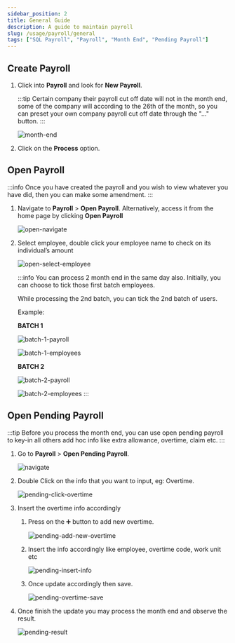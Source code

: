 ```yaml
---
sidebar_position: 2
title: General Guide
description: A guide to maintain payroll
slug: /usage/payroll/general
tags: ["SQL Payroll", "Payroll", "Month End", "Pending Payroll"]
---
```


## Create Payroll

1. Click into **Payroll** and look for **New Payroll**.

   :::tip
   Certain company their payroll cut off date will not in the month end, some of the company will according to the 26th of the month, so you can preset your own company payroll cut off date through the "..." button.
   :::

   ![month-end](../../../static/img/usage/payroll/general/create.png)

2. Click on the **Process** option.

## Open Payroll

:::info
Once you have created the payroll and you wish to view whatever you have did, then you can make some amendment.
:::

1. Navigate to **Payroll** > **Open Payroll**. Alternatively, access it from the home page by clicking **Open Payroll**

   ![open-navigate](../../../static/img/usage/payroll/general/open-navigate.png)

2. Select employee, double click your employee name to check on its individual’s amount

   ![open-select-employee](../../../static/img/usage/payroll/general/open-select-employee.png)

   :::info
   You can process 2 month end in the same day also. Initially, you can choose to tick those first batch employees.

   While processing the 2nd batch, you can tick the 2nd batch of users.

   Example:

   **BATCH 1**

   ![batch-1-payroll](../../../static/img/usage/payroll/general/batch-1-payroll.png)

   ![batch-1-employees](../../../static/img/usage/payroll/general/batch-1-employees.png)

   **BATCH 2**

   ![batch-2-payroll](../../../static/img/usage/payroll/general/batch-2-payroll.png)

   ![batch-2-employees](../../../static/img/usage/payroll/general/batch-2-employees.png)
   :::

## Open Pending Payroll

:::tip
Before you process the month end, you can use open pending payroll to key-in all others add hoc info like extra allowance, overtime, claim etc.
:::

1. Go to **Payroll** > **Open Pending Payroll**.

    ![navigate](../../../static/img/usage/payroll/general/navigate.png)

2. Double Click on the info that you want to input, eg: Overtime.

    ![pending-click-overtime](../../../static/img/usage/payroll/general/pending-click-overtime.png)

3. Insert the overtime info accordingly

    1. Press on the ➕ button to add new overtime.

        ![pending-add-new-overtime](../../../static/img/usage/payroll/general/pending-add-new-overtime.png)

    2. Insert the info accordingly like employee, overtime code, work unit etc

        ![pending-insert-info](../../../static/img/usage/payroll/general/pending-insert-info.png)

    3. Once update accordingly then save.

        ![pending-overtime-save](../../../static/img/usage/payroll/general/pending-overtime-save.png)

4. Once finish the update you may process the month end and observe the result.

    ![pending-result](../../../static/img/usage/payroll/general/pending-result.png)

